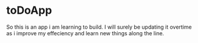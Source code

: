 # toDoApp

So this is an app i am learning to build.
I will surely be updating it overtime as i improve my effeciency and learn new things along the line.
